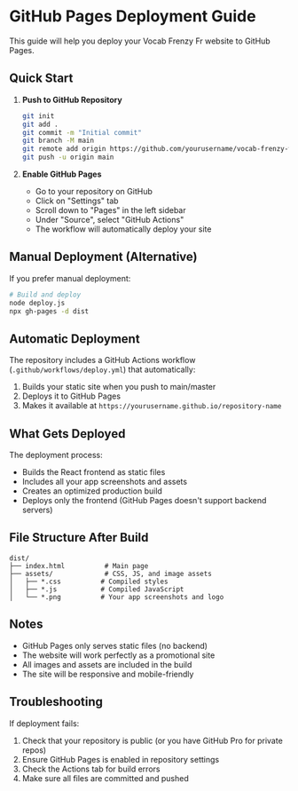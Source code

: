 # GitHub Pages Deployment Guide

This guide will help you deploy your Vocab Frenzy Fr website to GitHub Pages.

## Quick Start

1. **Push to GitHub Repository**
   ```bash
   git init
   git add .
   git commit -m "Initial commit"
   git branch -M main
   git remote add origin https://github.com/yourusername/vocab-frenzy-website.git
   git push -u origin main
   ```

2. **Enable GitHub Pages**
   - Go to your repository on GitHub
   - Click on "Settings" tab
   - Scroll down to "Pages" in the left sidebar
   - Under "Source", select "GitHub Actions"
   - The workflow will automatically deploy your site

## Manual Deployment (Alternative)

If you prefer manual deployment:

```bash
# Build and deploy
node deploy.js
npx gh-pages -d dist
```

## Automatic Deployment

The repository includes a GitHub Actions workflow (`.github/workflows/deploy.yml`) that automatically:

1. Builds your static site when you push to main/master
2. Deploys it to GitHub Pages
3. Makes it available at `https://yourusername.github.io/repository-name`

## What Gets Deployed

The deployment process:
- Builds the React frontend as static files
- Includes all your app screenshots and assets
- Creates an optimized production build
- Deploys only the frontend (GitHub Pages doesn't support backend servers)

## File Structure After Build

```
dist/
├── index.html          # Main page
├── assets/             # CSS, JS, and image assets
│   ├── *.css          # Compiled styles
│   ├── *.js           # Compiled JavaScript
│   └── *.png          # Your app screenshots and logo
```

## Notes

- GitHub Pages only serves static files (no backend)
- The website will work perfectly as a promotional site
- All images and assets are included in the build
- The site will be responsive and mobile-friendly

## Troubleshooting

If deployment fails:
1. Check that your repository is public (or you have GitHub Pro for private repos)
2. Ensure GitHub Pages is enabled in repository settings
3. Check the Actions tab for build errors
4. Make sure all files are committed and pushed